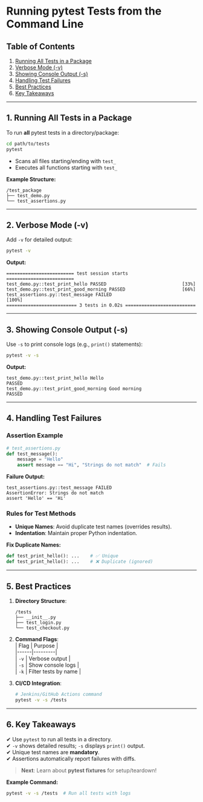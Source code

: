 # **Running pytest Tests from the Command Line**

## **Table of Contents**
1. [Running All Tests in a Package](#1-running-all-tests-in-a-package)
2. [Verbose Mode (-v)](#2-verbose-mode--v)
3. [Showing Console Output (-s)](#3-showing-console-output--s)
4. [Handling Test Failures](#4-handling-test-failures)
5. [Best Practices](#5-best-practices)
6. [Key Takeaways](#6-key-takeaways)

---

## **1. Running All Tests in a Package**
To run **all** pytest tests in a directory/package:
```bash
cd path/to/tests
pytest
```
- Scans all files starting/ending with `test_`  
- Executes all functions starting with `test_`  

**Example Structure:**
```
/test_package
├── test_demo.py
└── test_assertions.py
```

---

## **2. Verbose Mode (-v)**
Add `-v` for detailed output:
```bash
pytest -v
```
**Output:**
```
========================= test session starts =========================
test_demo.py::test_print_hello PASSED                            [33%]
test_demo.py::test_print_good_morning PASSED                     [66%] 
test_assertions.py::test_message FAILED                          [100%]
========================== 3 tests in 0.02s ==========================
```

---

## **3. Showing Console Output (-s)**
Use `-s` to print console logs (e.g., `print()` statements):
```bash
pytest -v -s
```
**Output:**
```
test_demo.py::test_print_hello Hello
PASSED
test_demo.py::test_print_good_morning Good morning
PASSED
```

---

## **4. Handling Test Failures**
### **Assertion Example**
```python
# test_assertions.py
def test_message():
    message = "Hello"
    assert message == "Hi", "Strings do not match"  # Fails
```
**Failure Output:**
```
test_assertions.py::test_message FAILED
AssertionError: Strings do not match
assert 'Hello' == 'Hi'
```

### **Rules for Test Methods**
- **Unique Names**: Avoid duplicate test names (overrides results).  
- **Indentation**: Maintain proper Python indentation.  

**Fix Duplicate Names:**
```python
def test_print_hello(): ...    # ✅ Unique
def test_print_hello(): ...    # ❌ Duplicate (ignored)
```

---

## **5. Best Practices**
1. **Directory Structure**:  
   ```
   /tests
   ├── __init__.py
   ├── test_login.py
   └── test_checkout.py
   ```

2. **Command Flags**:  
   | Flag | Purpose |  
   |------|---------|  
   | `-v` | Verbose output |  
   | `-s` | Show console logs |  
   | `-k` | Filter tests by name |  

3. **CI/CD Integration**:  
   ```bash
   # Jenkins/GitHub Actions command
   pytest -v -s /tests
   ```

---

## **6. Key Takeaways**
✔ Use `pytest` to run all tests in a directory.  
✔ `-v` shows detailed results; `-s` displays `print()` output.  
✔ Unique test names are **mandatory**.  
✔ Assertions automatically report failures with diffs.  

> **Next**: Learn about **pytest fixtures** for setup/teardown!  

**Example Command:**  
```bash
pytest -v -s /tests  # Run all tests with logs
```  
